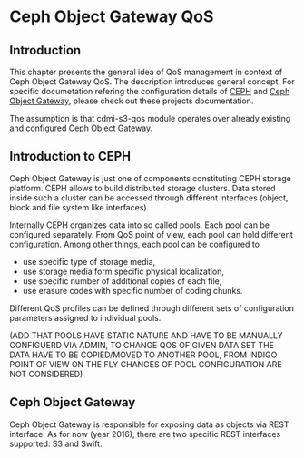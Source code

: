 # Ceph Object Gateway QoS

## Introduction
This chapter presents the general idea of QoS management in context of Ceph Object Gateway QoS. The description introduces general concept. For specific documetation refering the configuration details of [CEPH](http://docs.ceph.com/docs/master/) and [Ceph Object Gateway](http://docs.ceph.com/docs/master/radosgw/), please check out these projects documentation.

The assumption is that cdmi-s3-qos module operates over already existing and configured Ceph Object Gateway.

## Introduction to CEPH

Ceph Object Gateway is just one of components constituting CEPH storage platform. CEPH allows to build distributed storage clusters. Data stored inside such a cluster can be accessed through different interfaces (object, block and file system like interfaces).

Internally CEPH organizes data into so called pools. Each pool can be configured separately. From QoS point of view, each pool can hold different configuration. Among other things, each pool can be configured to
* use specific type of storage media,
* use storage media form specific physical localization,
* use specific number of additional copies of each file,
* use erasure codes with specific number of coding chunks.

Different QoS profiles can be defined through different sets of configuration parameters assigned to individual pools.

(ADD THAT POOLS HAVE STATIC NATURE AND HAVE TO BE MANUALLY CONFIGUERD VIA ADMIN, TO CHANGE QOS OF GIVEN DATA SET THE DATA HAVE TO BE COPIED/MOVED TO ANOTHER POOL, FROM INDIGO POINT OF VIEW ON THE FLY CHANGES OF POOL CONFIGURATION ARE NOT CONSIDERED)

## Ceph Object Gateway

Ceph Object Gateway is responsible for exposing data as objects via REST interface. As for now (year 2016), there are two specific REST interfaces supported: S3 and Swift.
